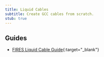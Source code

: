 ```yaml
---
title: Liquid Cables
subtitle: Create GCC cables from scratch.
stub: true
---
```


## Guides

- [FIRES Liquid Cable Guide](https://firescc.com/mod-guides#/diy-custom-cables){:target="\_blank"}

